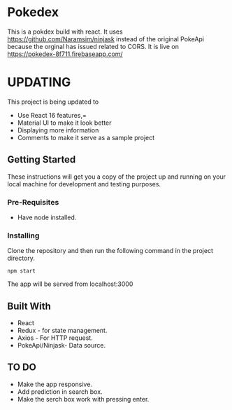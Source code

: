 ﻿# Pokedex

This is a pokdex build with react. It uses https://github.com/Naramsim/ninjask instead of the original PokeApi because the orginal has issued related to CORS.
It is live on https://pokedex-8f711.firebaseapp.com/

# UPDATING
This project is being updated to 
* Use React 16 features,=
* Material UI to make it look better 
* Displaying more information
* Comments to make it serve as a sample project

## Getting Started

These instructions will get you a copy of the project up and running on your local machine for development and testing purposes.


### Pre-Requisites
* Have node installed.

### Installing

Clone the repository and then run the following command in the project directory.
```
npm start
```

The app will be served from localhost:3000

## Built With

* React
* Redux - for state management.
* Axios - For HTTP request.
* PokeApi/Ninjask- Data source.

## TO DO
* Make the app responsive.
* Add prediction in search box.
* Make the serch box work with pressing enter.




